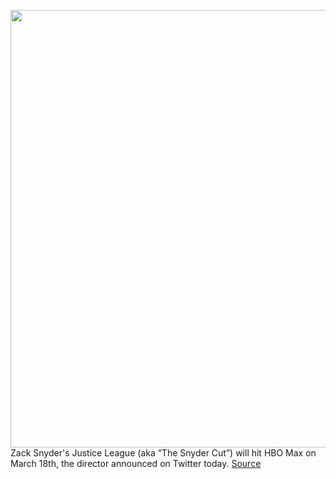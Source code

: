 <img src='https://cdn.vox-cdn.com/thumbor/FiIIvlD8HLmF-NOg4HZkojiKIBY=/0x0:1200x675/1200x800/filters:focal(504x242:696x434)/cdn.vox-cdn.com/uploads/chorus_image/image/68739551/unnamed.0.jpg' width='700px' /><br/>
Zack Snyder's Justice League (aka “The Snyder Cut”) will hit HBO Max on March 18th, the director announced on Twitter today.
<a href='https://www.theverge.com/2021/1/29/22255990/justice-league-snyder-cut-hbo-max-release-date'> Source <a/>
